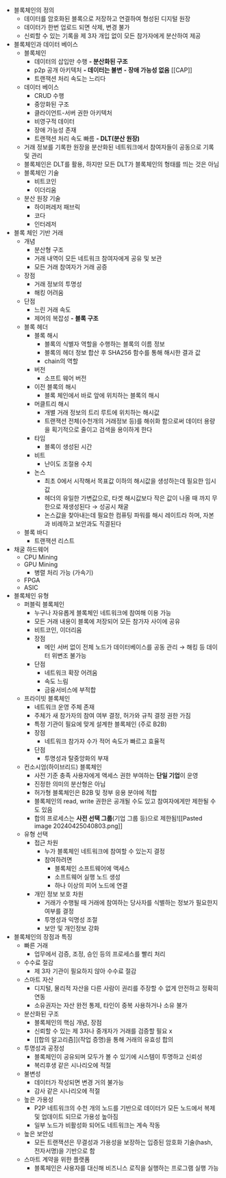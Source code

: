 - 블록체인의 정의
	- 데이터를 암호화된 블록으로 저장하고 연결하여 형성된 디지털 원장
	- 데이터가 한번 업로드 되면 삭제, 변경 불가
	- 신뢰할 수 있는 기록을 제 3자 개입 없이 모든 참가자에게 분산하여 제공
- 블록체인과 데이터 베이스
	- 블록체인
		- 데이터의 삽입만 수행
		**- 분산화된 구조**
		- p2p 공개 아키텍처
		**- 데이터는 불변**
		**- 장애 가능성 없음** [[CAP]]
		- 트랜잭션 처리 속도는 느리다
	- 데이터 베이스
		- CRUD 수행
		- 중앙화된 구조
		- 클라이언트-서버 권한 아키텍처
		- 비영구적 데이터
		- 장애 가능성 존재
		- 트랜잭션 처리 속도 빠름
**- DLT(분산 원장)**
	- 거래 정보를 기록한 원장을 분산화된 네트워크에서 참여자들이 공동으로 기록 및 관리
	- 블록체인은 DLT를 활용, 하지만 모든 DLT가 블록체인의 형태를 띄는 것은 아님
	- 블록체인 기술
		- 비트코인
		- 이더리움
	- 분산 원장 기술
		- 하이퍼레저 패브릭
		- 코다
		- 인터레저
- 블록 체인 기반 거래
	- 개념
		- 분산형 구조
		- 거래 내역이 모든 네트워크 참여자에게 공유 및 보관
		- 모든 거래 참여자가 거래 공증
	- 장점
		- 거래 정보의 투명성
		- 해킹 어려움
	- 단점
		- 느린 거래 속도
		- 제어의 복잡성
**- 블록 구조**
	- 블록 헤더
		- 블록 해시
			- 블록의 식별자 역할을 수행하는 블록의 이름 정보
			- 블록의 헤더 정보 합산 후 SHA256 함수를 통해 해시한 결과 값
			- chain의 역할
		- 버전 
			- 소프트 웨어 버전
		- 이전 블록의 해시
			- 블록 체인에서 바로 앞에 위치하는 블록의 해시
		- 머클트리 해시
			- 개별 거래 정보의 트리 루트에 위치하는 해시값
			- 트랜잭션 전체(수천개의 거래정보 등)를 해쉬화 함으로써 데이터 용량을 획기적으로 줄이고 검색을 용이하게 한다
		- 타임
			- 블록이 생성된 시간
		- 비트
			- 난이도 조절용 수치
		- 논스
			- 최초 0에서 시작해서 목표값 이하의 해시값을 생성하는데 필요한 임시값
			- 헤더의 유일한 가변값으로, 타겟 해시값보다 작은 값이 나올 때 까지 무한으로 재생성된다
			  → 성공시 채굴
			- 논스값을 찾아내는데 필요한 컴퓨팅 파워를 해시 레이트라 하며, 자본과 비례하고 보안과도 직결된다
	- 블록 바디
		- 트랜잭션 리스트
- 채굴 하드웨어
	- CPU Mining
	- GPU Mining
		- 병렬 처리 가능 (가속기)
	- FPGA
	- ASIC
- 블록체인 유형
	- 퍼블릭 블록체인
		- 누구나 자유롭게 블록체인 네트워크에 참여해 이용 가능
		- 모든 거래 내용이 블록에 저장되어 모든 참가자 사이에 공유
		- 비트코인, 이더리움
		- 장점
			- 메인 서버 없이 전체 노드가 데이터베이스를 공동 관리 → 해킹 등 데이터 위변조 불가능
		- 단점
			- 네트워크 확장 어려움
			- 속도 느림 
			- 금융서비스에 부적합
	- 프라이빗 블록체인
		- 네트워크 운영 주체 존재
		- 주체가 새 참가자의 참여 여부 결정, 허가와 규칙 결정 권한 가짐 
		- 특정 기관이 필요에 맞게 설계한 블록체인 (주로 B2B)
		- 장점
			- 네트워크 참가자 수가 적어 속도가 빠르고 효율적
		- 단점
			- 투명성과 탈중앙화의 부재
	- 컨소시엄(하이브리드) 블록체인
		- 사전 기준 충족 사용자에게 액세스 권한 부여하는 **단일 기업**이 운영
		- 진정한 의미의 분산형은 아님
		- 허가형 블록체인은 B2B 및 정부 응용 분야에 적합
		- 블록체인의 read, write 권한은 공개될 수도 있고 참여자에게만 제한될 수도 있음
		- 합의 프로세스는 **사전 선택 그룹**(기업 그룹 등)으로 제한됨![[Pasted image 20240425040803.png]]
	- 유형 선택
		- 접근 차원
			- 누가 블록체인 네트워크에 참여할 수 있는지 결정
			- 참여하려면
				- 블록체인 소프트웨어에 액세스
				- 소프트웨어 실행 노드 생성
				- 하나 이상의 피어 노드에 연결
		- 개인 정보 보호 차원
			- 거래가 수행될 때 거래에 참여하는 당사자를 식별하는 정보가 필요한지 여부를 결정
			- 투명성과 익명성 조절
			- 보안 및 개인정보 강화
- 블록체인의 장점과 특징
	- 빠른 거래
		- 업무에서 검증, 조정, 승인 등의 프로세스를 빨리 처리 
	- 수수료 절감
		- 제 3자 기관이 필요하지 않아 수수료 절감
	- 스마트 자산
		- 디지털, 물리적 자산을 다른 사람이 권리를 주장할 수 없게 안전하고 정확히 연동
		- 소유권자는 자산 완전 통제, 타인이 중복 사용하거나 소유 불가
	- 분산화된 구조
		- 블록체인의 핵심 개념, 장점
		- 신뢰할 수 있는 제 3자나 중개자가 거래를 검증할 필요 x
		- [[합의 알고리즘]](작업 증명)을 통해 거래의 유효성 합의 
	- 투명성과 공정성
		- 블록체인이 공유되며 모두가 볼 수 있기에 시스템이 투명하고 신뢰성
		- 복리후생 같은 시나리오에 적절
	- 불변성
		- 데이터가 작성되면 변경 거의 불가능
		- 감사 같은 시나리오에 적절
	- 높은 가용성
		- P2P 네트워크의 수천 개의 노드를 기반으로 데이터가 모든 노드에서 복제 및 업데이트 되므로 가용성 높아짐
		- 일부 노드가 비활성화 되어도 네트워크는 계속 작동
	- 높은 보안성
		- 모든 트랜잭션은 무결성과 가용성을 보장하는 입증된 암호화 기술(hash, 전자서명)을 기반으로 함
	- 스마트 계약을 위한 플랫폼
		- 블록체인은 사용자를 대신해 비즈니스 로직을 실행하는 프로그램 실행 가능
